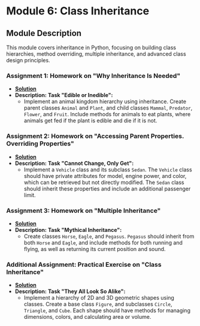 # Module 6: Class Inheritance

## Module Description
This module covers inheritance in Python, focusing on building class hierarchies, method overriding, 
multiple inheritance, and advanced class design principles.

### Assignment 1: Homework on "Why Inheritance Is Needed"
- **[Solution](./hw1)**
- **Description:** 
  **Task "Edible or Inedible":** 
  - Implement an animal kingdom hierarchy using inheritance. Create parent classes `Animal` and `Plant`, 
    and child classes `Mammal`, `Predator`, `Flower`, and `Fruit`. 
    Include methods for animals to eat plants, where animals get fed if the plant is edible and die if it is not.

### Assignment 2: Homework on "Accessing Parent Properties. Overriding Properties"
- **[Solution](./hw2)**
- **Description:** 
  **Task "Cannot Change, Only Get":** 
  - Implement a `Vehicle` class and its subclass `Sedan`. 
    The `Vehicle` class should have private attributes for model, engine power, 
    and color, which can be retrieved but not directly modified. 
    The `Sedan` class should inherit these properties and include an additional passenger limit.

### Assignment 3: Homework on "Multiple Inheritance"
- **[Solution](./hw3)**
- **Description:** 
  **Task "Mythical Inheritance":** 
  - Create classes `Horse`, `Eagle`, and `Pegasus`. `Pegasus` should inherit from both `Horse` and `Eagle`, 
    and include methods for both running and flying, as well as returning its current position and sound.

### Additional Assignment: Practical Exercise on "Class Inheritance"
- **[Solution](./hw4)**
- **Description:** 
  **Task "They All Look So Alike":** 
  - Implement a hierarchy of 2D and 3D geometric shapes using classes. Create a base class `Figure`, 
    and subclasses `Circle`, `Triangle`, and `Cube`. Each shape should have methods for managing dimensions, 
    colors, and calculating area or volume.
